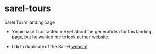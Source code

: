 # sarel-tours

Sarel Tours landing page

- Yinon hasn't contacted me yet about the general idea for this landing page, but he wanted me to look at their <a href="https://sareltours.com" target="_blank">website</a>

- I did a duplicate of the Sar-El <a href="https://sareltours.com" target="_blank">website</a>.
